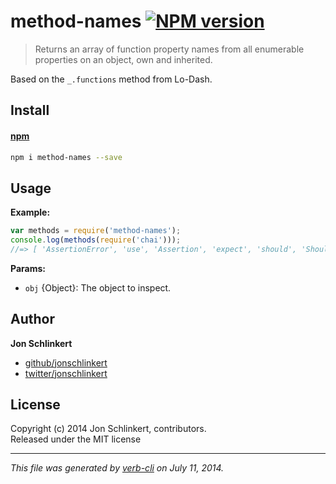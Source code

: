 # method-names [![NPM version](https://badge.fury.io/js/method-names.png)](http://badge.fury.io/js/method-names)

> Returns an array of function property names from all enumerable properties on an object, own and inherited.

Based on the `_.functions` method from Lo-Dash.

## Install
#### [npm](npmjs.org)

```bash
npm i method-names --save
```

## Usage
**Example:**

```js
var methods = require('method-names');
console.log(methods(require('chai')));
//=> [ 'AssertionError', 'use', 'Assertion', 'expect', 'should', 'Should', 'assert' ]
```

**Params:**

* `obj` {Object}: The object to inspect.

## Author

**Jon Schlinkert**
 
+ [github/jonschlinkert](https://github.com/jonschlinkert)
+ [twitter/jonschlinkert](http://twitter.com/jonschlinkert) 

## License
Copyright (c) 2014 Jon Schlinkert, contributors.  
Released under the MIT license

***

_This file was generated by [verb-cli](https://github.com/assemble/verb-cli) on July 11, 2014._